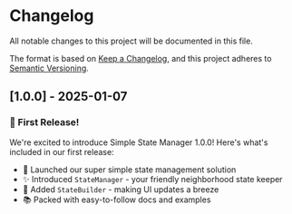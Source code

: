 # Changelog

All notable changes to this project will be documented in this file.

The format is based on [Keep a Changelog](https://keepachangelog.com/en/1.1.0/),
and this project adheres to [Semantic Versioning](https://semver.org/spec/v2.0.0.html).

## [1.0.0] - 2025-01-07

### 🎉 First Release!

We're excited to introduce Simple State Manager 1.0.0! Here's what's included in our first release:

- 🚀 Launched our super simple state management solution
- ✨ Introduced `StateManager` - your friendly neighborhood state keeper
- 🎨 Added `StateBuilder` - making UI updates a breeze
- 📚 Packed with easy-to-follow docs and examples
